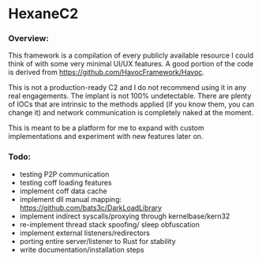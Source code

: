 # HexaneC2
### Overview:
This framework is a compilation of every publicly available resource I could think of with some very minimal UI/UX features. A good portion of the code is derived from https://github.com/HavocFramework/Havoc.

This is not a production-ready C2 and I do not recommend using it in any real engagements. The implant is not 100% undetectable. There are plenty of IOCs that are intrinsic to the methods applied (if you know them, you can change it) and network communication is completely naked at the moment.

This is meant to be a platform for me to expand with custom implementations and experiment with new features later on.

### Todo:
- testing P2P communication
- testing coff loading features
- implement coff data cache
- implement dll manual mapping: https://github.com/bats3c/DarkLoadLibrary
- implement indirect syscalls/proxying through kernelbase/kern32
- re-implement thread stack spoofing/ sleep obfuscation
- implement external listeners/redirectors
- porting entire server/listener to Rust for stability
- write documentation/installation steps
